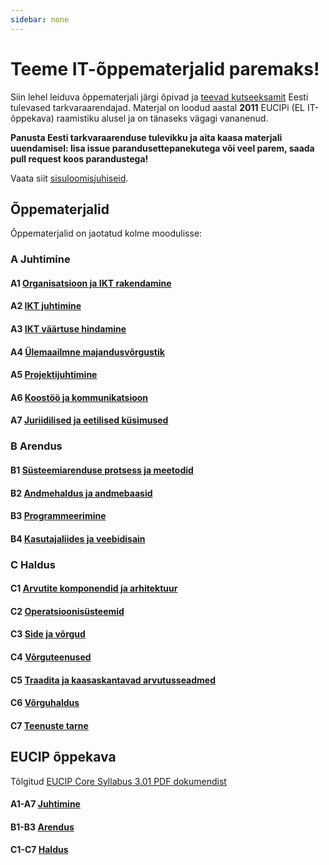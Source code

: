 ```yaml
---
sidebar: none
---
```


# Teeme IT-õppematerjalid paremaks!

Siin lehel leiduva õppematerjali järgi õpivad ja [teevad kutseeksamit](https://www.bcskoolitus.ee/kutseandmine/kutseeksamist) Eesti tulevased tarkvaraarendajad. Materjal on loodud aastal **2011** EUCIPi (EL IT-õppekava) raamistiku alusel ja on tänaseks vägagi vananenud.

**Panusta Eesti tarkvaraarenduse tulevikku ja aita kaasa materjali uuendamisel: lisa issue parandusettepanekutega või veel parem, saada pull request koos parandustega!**

Vaata siit [sisuloomisjuhiseid](./sisuloomisjuhised.md).

## Õppematerjalid

Õppematerjalid on jaotatud kolme moodulisse:

### A Juhtimine

#### A1 [Organisatsioon ja IKT rakendamine](./oppematerjalid/a_juhtimine_01_organisatsioon_ja_ikt_rakendamine.md)

#### A2 [IKT juhtimine](./oppematerjalid/a_juhtimine_02_IKT_juhtimine.md)

#### A3 [IKT väärtuse hindamine](./oppematerjalid/a_juhtimine_03_IKT_vaartuse_hindamine.md)

#### A4 [Ülemaailmne majandusvõrgustik](./oppematerjalid/a_juhtimine_04_ylemaailmne_majandusvorgustik.md)

#### A5 [Projektijuhtimine](./oppematerjalid/a_juhtimine_05_projektijuhtimine.md)

#### A6 [Koostöö ja kommunikatsioon](./oppematerjalid/a_juhtimine_06_koostoo_ja_kommunikatsioon.md)

#### A7 [Juriidilised ja eetilised küsimused](./oppematerjalid/a_juhtimine_07_juriidilised_ja_eetilised_kysimused.md)

### B Arendus

#### B1 [Süsteemiarenduse protsess ja meetodid](./oppematerjalid/b_arendus_01_systeemiarenduse_protsess_ja_meetodid)

#### B2 [Andmehaldus ja andmebaasid](./oppematerjalid/b_arendus_02_andmehaldus_ja_andmebaasid.md)

#### B3 [Programmeerimine](./oppematerjalid/b_arendus_03_programmeerimine.md)

#### B4 [Kasutajaliides ja veebidisain](./oppematerjalid/b_arendus_04_kasutajaliides_ja_veebidisain.md)

### C Haldus

#### C1 [Arvutite komponendid ja arhitektuur](./oppematerjalid/c_haldus_01_arvutite_komponendid_ja_arhitektuur.md)

#### C2 [Operatsioonisüsteemid](./oppematerjalid/c_haldus_02_operatsioonisysteemid.md)

#### C3 [Side ja võrgud](./oppematerjalid/c_haldus_03_side_ja_vorgud.md)

#### C4 [Võrguteenused](./oppematerjalid/c_haldus_04_vorguteenused.md)

#### C5 [Traadita ja kaasaskantavad arvutusseadmed](./oppematerjalid/c_haldus_05_traadita_ja_kaasaskantavad_arvutusseadmed.md)

#### C6 [Võrguhaldus](./oppematerjalid/c_haldus_06_vorguhaldus.md)

#### C7 [Teenuste tarne](./oppematerjalid/c_haldus_06_teenuste_tarne.md)

## EUCIP õppekava

Tõlgitud [EUCIP Core Syllabus 3.01 PDF dokumendist](http://www.cepis.org/media/EUCIPCore-Syllabus-V3.01.pdf)

#### A1-A7 [Juhtimine](./oppekava/a_juhtimine.md)

#### B1-B3 [Arendus](./oppekava/b_arendus.md)

#### C1-C7 [Haldus](./oppekava/c_haldus.md)
